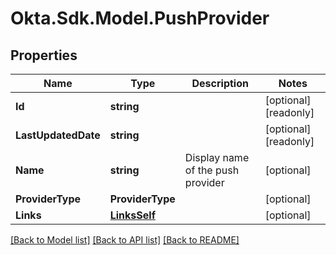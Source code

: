 # Okta.Sdk.Model.PushProvider

## Properties

Name | Type | Description | Notes
------------ | ------------- | ------------- | -------------
**Id** | **string** |  | [optional] [readonly] 
**LastUpdatedDate** | **string** |  | [optional] [readonly] 
**Name** | **string** | Display name of the push provider | [optional] 
**ProviderType** | **ProviderType** |  | [optional] 
**Links** | [**LinksSelf**](LinksSelf.md) |  | [optional] 

[[Back to Model list]](../README.md#documentation-for-models) [[Back to API list]](../README.md#documentation-for-api-endpoints) [[Back to README]](../README.md)

